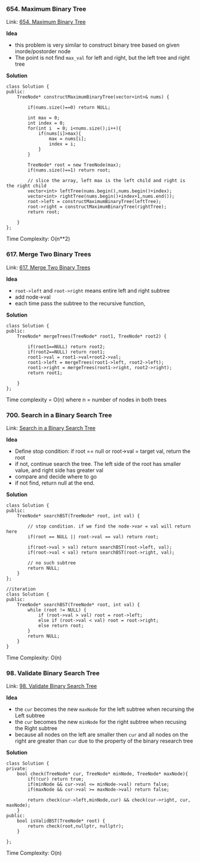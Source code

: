 ### 654. Maximum Binary Tree
Link: [654. Maximum Binary Tree](https://leetcode.com/problems/maximum-binary-tree/description/)

**Idea**
- this problem is very similar to construct binary tree based on given inorde/postorder node
- The point is not find `max_val` for left and right, but the left tree and right tree

**Solution**
``` ccp
class Solution {
public:
    TreeNode* constructMaximumBinaryTree(vector<int>& nums) {
        
        if(nums.size()==0) return NULL;

        int max = 0;
        int index = 0;
        for(int i  = 0; i<nums.size();i++){
            if(nums[i]>max){
                max = nums[i];
                index = i;
            }
        }

        TreeNode* root = new TreeNode(max);
        if(nums.size()==1) return root;
        
        // slice the array, left max is the left child and right is the right child
        vector<int> leftTree(nums.begin(),nums.begin()+index);
        vector<int> rightTree(nums.begin()+index+1,nums.end());        
        root->left = constructMaximumBinaryTree(leftTree);
        root->right = constructMaximumBinaryTree(rightTree);
        return root;

    }
};

```

Time Complexity: O(n**2)

### 617. Merge Two Binary Trees
Link: [617. Merge Two Binary Trees](https://leetcode.com/problems/merge-two-binary-trees/description/)

**Idea**
- `root->left` and `root->right` means entire left and right subtree
- add node->val
- each time pass the subtree to the recursive function,

**Solution**

```ccp
class Solution {
public:
    TreeNode* mergeTrees(TreeNode* root1, TreeNode* root2) {
        
        if(root1==NULL) return root2;
        if(root2==NULL) return root1;
        root1->val = root1->val+root2->val;
        root1->left = mergeTrees(root1->left, root2->left);
        root1->right = mergeTrees(root1->right, root2->right);
        return root1;

    }
};
```

Time complexity = O(n) where n = number of nodes in both trees

### 700. Search in a Binary Search Tree
Link: [Search in a Binary Search Tree](https://leetcode.com/problems/search-in-a-binary-search-tree/)

**Idea**
- Define stop condition: if root == null or root->val = target val, return the root
- if not, continue search the tree. The left side of the root has smaller value, and right side has greater val
- compare and decide where to go
- if not find, return null at the end.

**Solution**

```ccp
class Solution {
public:
    TreeNode* searchBST(TreeNode* root, int val) {
        
        // stop condition. if we find the node->var = val will return here 
        if(root == NULL || root->val == val) return root;

        if(root->val > val) return searchBST(root->left, val);
        if(root->val < val) return searchBST(root->right, val);
        
        // no such subtree
        return NULL; 
    }
};

//iteration
class Solution {
public:
    TreeNode* searchBST(TreeNode* root, int val) {
        while (root != NULL) {
            if (root->val > val) root = root->left;
            else if (root->val < val) root = root->right;
            else return root;
        }
        return NULL;
    }
}
```

Time Complexity: O(n)

### 98. Validate Binary Search Tree
Link: [98. Validate Binary Search Tree](https://leetcode.com/problems/validate-binary-search-tree/description/)

**Idea**
- the `cur` becomes the new `maxNode` for the left subtree when recursing the Left subtree
- the `cur` becomes the new `minNode` for the right subtree when recusing the Right subtree
- because all nodes on the left are smaller then `cur` and all nodes on the right are greater than `cur` due to the property of the binary research tree

**Solution**

```ccp
class Solution {
private:
    bool check(TreeNode* cur, TreeNode* minNode, TreeNode* maxNode){
        if(!cur) return true;
        if(minNode && cur->val <= minNode->val) return false;
        if(maxNode && cur->val >= maxNode->val) return false;

        return check(cur->left,minNode,cur) && check(cur->right, cur, maxNode);
    }
public:
    bool isValidBST(TreeNode* root) {
        return check(root,nullptr, nullptr);
    }

};
```

Time Complexity: O(n)

